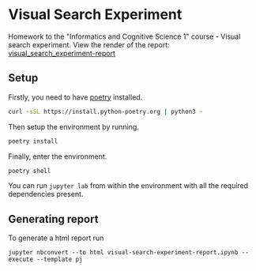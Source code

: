 # Visual Search Experiment

Homework to the "Informatics and Cognitive Science 1" course - Visual search experiment. 
View the render of the report: 
[visual_search_experiment-report](https://raw.githack.com/dbeinhauer/visual_search_experiment/main/visual-search-experiment-report.html)

## Setup

Firstly, you need to have [poetry](https://python-poetry.org/docs/) installed.
```sh
curl -sSL https://install.python-poetry.org | python3 -
```

Then setup the environment by running.
```sh
poetry install
```

Finally, enter the environment.
```sh
poetry shell
```

You can run ```jupyter lab``` from within the environment with all the required dependencies present.


## Generating report

To generate a html report run

```
jupyter nbconvert --to html visual-search-experiment-report.ipynb --execute --template pj
```

